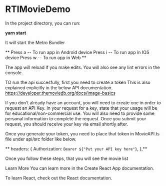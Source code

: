 # RTIMovieDemo
In the project directory, you can run:

**yarn start**

It will start the Metro Bundler


**
Press a -- To run app in Android device
Press i -- To run app in IOS device
Press w --  To run app in Web
**


The app will reload if you make edits.
You will also see any lint errors in the console.

TO run the api succesfully, first you need to create a token This is also explained explicitly in the below API documentation.
https://developer.themoviedb.org/docs/image-basics

If you don’t already have an account, you will need to create one in order to request an API Key. 
In your request for a key, state that your usage will be for educational/non-commercial use. You will also need to provide some personal information to complete the request. Once you submit your request, you should receive your key via email shortly after. 

Once you generate your token, you need to place that token in MovieAPI.ts file under api/src folder like below.

**
headers: {
    Authorization: `Bearer ${"Put your API key here"}`,
},**

Once you follow these steps, that you will see the movie list

Learn More
You can learn more in the Create React App documentation.

To learn React, check out the React documentation.
